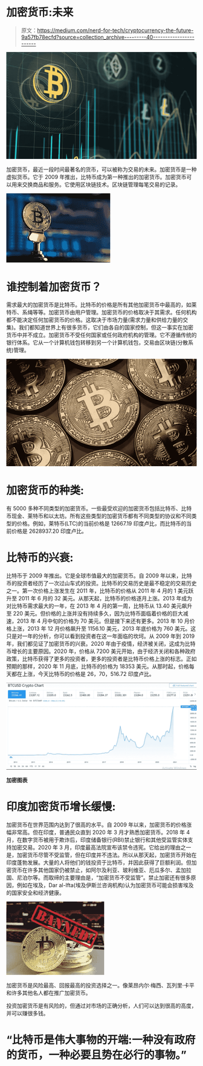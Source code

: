 # 加密货币:未来

> 原文：<https://medium.com/nerd-for-tech/cryptocurrency-the-future-9a57fb78ecfd?source=collection_archive---------40----------------------->

![](img/bf8b3797492b8d471f9780c090c4824c.png)

加密货币，最近一段时间最著名的货币，可以被称为交易的未来。加密货币是一种虚拟货币。它于 2009 年推出，比特币成为第一种推出的加密货币。加密货币可以用来交换商品和服务。它使用区块链技术。区块链管理每笔交易的记录。

![](img/233ce2ca4a04abb71dcac339d9464d15.png)

# 谁控制着加密货币？

需求最大的加密货币是比特币。比特币的价格是所有其他加密货币中最高的，如莱特币、系绳等等。加密货币由用户管理。加密货币的价格取决于其需求。任何机构都不能决定任何加密货币的价格。这取决于市场力量(需求力量和供给力量的交集)。我们都知道世界上有很多货币，它们由各自的国家控制，但这一事实在加密货币中并不成立。加密货币不受任何国家或任何政府机构的管理。它不遵循传统的银行体系。它从一个计算机钱包转移到另一个计算机钱包，交易由区块链(分散系统)管理。

![](img/9dc345eca12ea151eb55cbc053c9d153.png)

# **加密货币的种类:**

有 5000 多种不同类型的加密货币。一些最受欢迎的加密货币包括比特币、比特币现金、莱特币和以太坊。所有这些类型的加密货币都有不同类型的协议和不同类型的价格。例如，莱特币(LTC)的当前价格是 12667.19 印度卢比，而比特币的当前价格是 2628937.20 印度卢比。

# **比特币的兴衰:**

比特币于 2009 年推出。它是全球市值最大的加密货币。自 2009 年以来，比特币的投资者经历了一次过山车式的投资。比特币的交易历史是最不稳定的交易历史之一。第一次价格上涨发生在 2011 年，比特币的价格从 2011 年 4 月的 1 美元跃升至 2011 年 6 月的 32 美元。从那天起，比特币的价格逐月上涨。2013 年成为对比特币需求最大的一年，在 2013 年 4 月的第一周，比特币从 13.40 美元飙升至 220 美元。但价格的上涨并没有持续多久，因为比特币面临着价格的巨大减速，2013 年 4 月中旬的价格为 70 美元。但是接下来还有更多。2013 年 10 月价格上涨，2013 年 12 月价格飙升至 1156.10 美元，2013 年底价格为 760 美元。这只是对一年的分析，你可以看到投资者在这一年面临的坎坷。从 2009 年到 2019 年，我们都见证了加密货币的兴衰。2020 年由于疫情，经济被关闭，这成为比特币增长的主要原因。2020 年，价格从 7200 美元开始，由于经济关闭和各种政府政策，比特币获得了更多的投资者，更多的投资者是比特币价格上涨的标志。正如预期的那样，2020 年 11 月底，比特币的价格为 18353 美元。从那时起，价格每天都在上涨，今天比特币的价格是 26，70，516.72 印度卢比。

![](img/6bfb8349f2e6846c9cd03ab134e3fbf6.png)

**加密图表**

# 印度加密货币增长缓慢:

加密货币在世界范围内达到了很高的水平。自 2009 年以来，加密货币的价格涨幅非常高。但在印度，普通民众直到 2020 年 3 月才熟悉加密货币。2018 年 4 月，在数字货币被用于欺诈后，印度储备银行(RBI)禁止银行和其他受监管实体支持加密交易。2020 年 3 月，印度最高法院宣布该禁令违宪。它给出的理由之一是，加密货币尽管不受监管，但在印度并不违法。所以从那天起，加密货币开始在印度蓬勃发展。大量的人将他们的钱投资于比特币，并因此获得了巨额利润。但加密货币在许多其他国家仍被禁止，如阿尔及利亚、玻利维亚、厄瓜多尔、孟加拉国、尼泊尔等。而取缔的主要理由是，“加密货币不受监管”。禁止加密还有很多原因，例如在埃及，Dar al-Ifta(埃及伊斯兰咨询机构)认为加密货币可能会损害埃及的国家安全和经济健康。

![](img/dc59cb7923000571fdb83247cfbcc9a8.png)

加密货币是风险最高、回报最高的投资选择之一。像莱昂内尔·梅西、瓦列里·卡平和许多其他名人都在推广加密货币。

投资加密货币是有风险的，但通过对市场的正确分析，人们可以达到很高的高度，并可以赚很多钱。

# “比特币是伟大事物的开端:一种没有政府的货币，一种必要且势在必行的事物。”